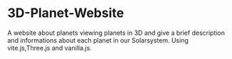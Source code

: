 # 3D-Planet-Website

A website about planets viewing planets in 3D and give a brief description and informations about each planet in our Solarsystem.
Using vite.js,Three.js and vanilla.js.
